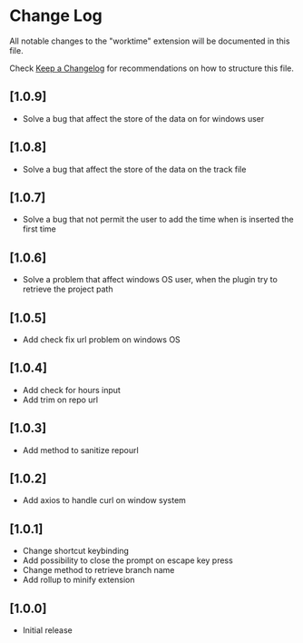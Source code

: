 # Change Log

All notable changes to the "worktime" extension will be documented in this file.

Check [Keep a Changelog](http://keepachangelog.com/) for recommendations on how to structure this file.

## [1.0.9]

- Solve a bug that affect the store of the data on for windows user

## [1.0.8]

- Solve a bug that affect the store of the data on the track file

## [1.0.7]

- Solve a bug that not permit the user to add the time when is inserted the first time

## [1.0.6]

- Solve a problem that affect windows OS user, when the plugin try to retrieve the project path

## [1.0.5]

- Add check fix url problem on windows OS

## [1.0.4]

- Add check for hours input
- Add trim on repo url

## [1.0.3]

- Add method to sanitize repourl

## [1.0.2]

- Add axios to handle curl on window system

## [1.0.1]

- Change shortcut keybinding
- Add possibility to close the prompt on escape key press
- Change method to retrieve branch name
- Add rollup to minify extension

## [1.0.0]

- Initial release
